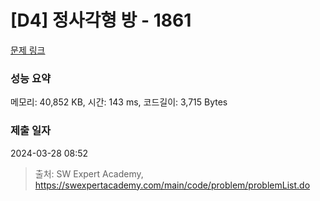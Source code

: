 # [D4] 정사각형 방 - 1861 

[문제 링크](https://swexpertacademy.com/main/code/problem/problemDetail.do?contestProbId=AV5LtJYKDzsDFAXc) 

### 성능 요약

메모리: 40,852 KB, 시간: 143 ms, 코드길이: 3,715 Bytes

### 제출 일자

2024-03-28 08:52



> 출처: SW Expert Academy, https://swexpertacademy.com/main/code/problem/problemList.do
